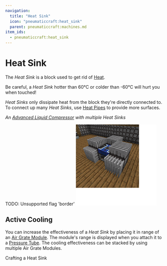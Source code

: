 ```yaml
---
navigation:
  title: "Heat Sink"
  icon: "pneumaticcraft:heat_sink"
  parent: pneumaticcraft:machines.md
item_ids:
  - pneumaticcraft:heat_sink
---
```


# Heat Sink

The *Heat Sink* is a block used to get rid of [Heat](../base_concepts/heat.md).

Be careful, a *Heat Sink* hotter than 60°C or colder than -60°C will hurt you when touched!

*Heat Sinks* only dissipate heat from the block they're directly connected to. To connect up many *Heat Sinks*, use [Heat Pipes](./heat_pipe.md) to provide more surfaces.

*An [Advanced Liquid Compressor](../compressors/advanced_liquid_compressor.md)* *with multiple Heat Sinks*

TODO: Unsupported flag 'border'
![](heat_sinks.png)

## Active Cooling

You can increase the effectiveness of a *Heat Sink* by placing it in range of an [Air Grate Module](../tubes/air_grate_module.md#active_cooling). The module's range is displayed when you attach it to a [Pressure Tube](../tubes/pressure_tubes.md). The cooling effectiveness can be stacked by using multiple Air Grate Modules.

Crafting a Heat Sink

<Recipe id="pneumaticcraft:heat_sink" />


